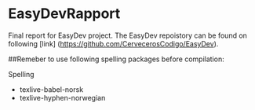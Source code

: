 EasyDevRapport
==============

Final report for EasyDev project.
The EasyDev repoistory can be found on following [link] (https://github.com/CervecerosCodigo/EasyDev).

##Remeber to use following spelling packages before compilation:

Spelling
* texlive-babel-norsk
* texlive-hyphen-norwegian
